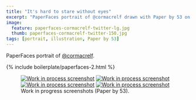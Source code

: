 ```yaml
---
title: "It's hard to stare without eyes"
excerpt: "PaperFaces portrait of @cormacrelf drawn with Paper by 53 on an iPad."
image: 
  feature: paperfaces-cormacrelf-twitter-lg.jpg
  thumb: paperfaces-cormacrelf-twitter-150.jpg
tags: [portrait, illustration, Paper by 53]
---
```


PaperFaces portrait of [@cormacrelf](http://twitter.com/cormacrelf).

{% include boilerplate/paperfaces-2.html %}

<figure class="half">
	<a href="{{ site.url }}/assets/images/paperfaces-cormacrelf-process-1-lg.jpg"><img src="{{ site.url }}/assets/images/paperfaces-cormacrelf-process-1-600.jpg" alt="Work in process screenshot"></a>
	<a href="{{ site.url }}/assets/images/paperfaces-cormacrelf-process-2-lg.jpg"><img src="{{ site.url }}/assets/images/paperfaces-cormacrelf-process-2-600.jpg" alt="Work in process screenshot"></a>
	<a href="{{ site.url }}/assets/images/paperfaces-cormacrelf-process-3-lg.jpg"><img src="{{ site.url }}/assets/images/paperfaces-cormacrelf-process-3-600.jpg" alt="Work in process screenshot"></a>
	<a href="{{ site.url }}/assets/images/paperfaces-cormacrelf-process-4-lg.jpg"><img src="{{ site.url }}/assets/images/paperfaces-cormacrelf-process-4-600.jpg" alt="Work in process screenshot"></a>
	<figcaption>Work in progress screenshots (Paper by 53).</figcaption>
</figure>